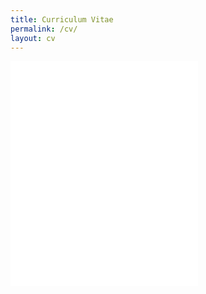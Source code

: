 ```yaml
---
title: Curriculum Vitae
permalink: /cv/
layout: cv
---
```


<embed type="application/pdf" src="/assets/docs/Resume_Abhijeet_Krishnan.pdf" height="360">